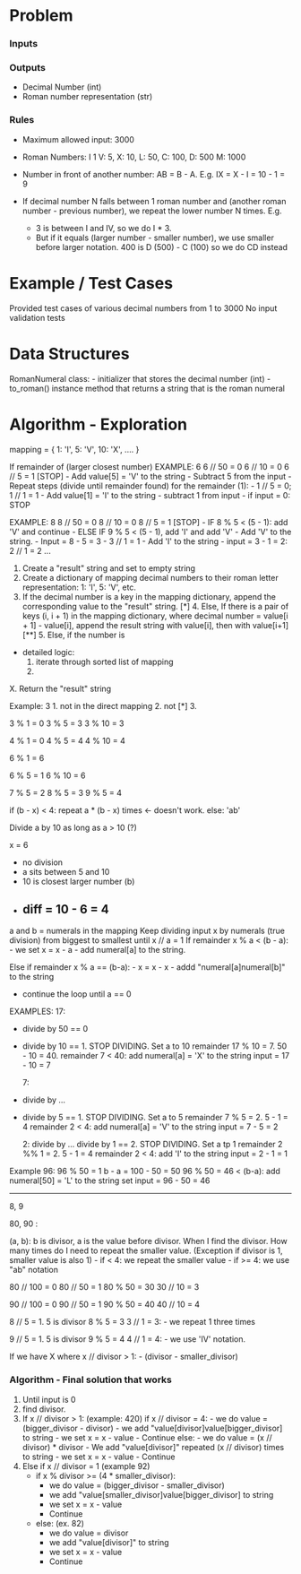 # Problem
### Inputs

### Outputs
- Decimal Number (int)
- Roman number representation (str)

### Rules
- Maximum allowed input: 3000
- Roman Numbers:
I 1
V: 5,
X: 10,
L: 50,
C: 100,
D: 500
M: 1000

- Number in front of another number:  AB = B - A. E.g. IX = X - I = 10 - 1 = 9
- If decimal number N falls between 1 roman number and (another roman number - previous number), we repeat the lower number N times. E.g.
    - 3 is between I and IV, so we do I * 3.
    - But if it equals (larger number - smaller number), we use smaller before larger notation. 400 is D (500) - C (100) so we do CD instead


# Example / Test Cases
Provided test cases of various decimal numbers from 1 to 3000
No input validation tests

# Data Structures
RomanNumeral class:
    - initializer that stores the decimal number (int)
    - to_roman() instance method that returns a string that is the roman numeral


# Algorithm - Exploration

mapping = {
    1: 'I',
    5: 'V',
    10: 'X',
    ....
}


If remainder of (larger closest number)
EXAMPLE: 6
6 // 50 = 0
6 // 10 = 0
6 // 5 = 1 [STOP]
    - Add value[5] = 'V' to the string
    - Subtract 5 from the input
    - Repeat steps (divide until remainder found) for the remainder (1):
        - 1 // 5 = 0; 1 // 1 = 1
            - Add value[1] = 'I' to the string
            - subtract 1 from input
            - if input = 0: STOP

EXAMPLE: 8
8 // 50 = 0
8 // 10 = 0
8 // 5 = 1 [STOP]
    - IF 8 % 5 < (5 - 1):  add 'V' and continue
    - ELSE IF 9 % 5 < (5 - 1), add 'I' and add 'V'
    - Add  'V' to the string.
    - Input = 8 - 5 = 3
        - 3 // 1 = 1
            - Add 'I' to the string
                - input = 3 - 1 = 2:
                    2 // 1 = 2
                        ...







1. Create a "result" string and set to empty string
2. Create a dictionary of mapping decimal numbers to their roman letter representation: 1: 'I', 5: 'V', etc.
3. If the decimal number is a key in the mapping dictionary, append the corresponding value to the "result" string.
[*] 4. Else, If there is a pair of keys (i, i + 1) in the mapping dictionary, where decimal number = value[i + 1] - value[i], append the result string with value[i], then with value[i+1]
[**] 5. Else, if the number is

* detailed logic:
    1. iterate through sorted list of mapping
    2.


X. Return the "result" string



Example: 3
    1. not in the direct mapping
    2. not [*]
    3.

3 % 1 = 0
3 % 5 = 3
3 % 10 = 3


4 % 1 = 0
4 % 5 = 4
4 % 10 = 4

6 % 1 = 6

6 % 5 = 1
6 % 10 = 6

7 % 5 = 2
8 % 5 = 3
9 % 5 = 4

if (b - x) < 4:
    repeat a  * (b - x) times <- doesn't work.
else:
    'ab'

Divide a by 10 as long as a > 10 (?)

x = 6
- no division
- a sits between 5 and 10
- 10 is closest larger number (b)
- diff = 10 - 6 = 4
    -


a and b = numerals in the mapping
Keep dividing input x by numerals (true division) from biggest to smallest until x // a = 1
If remainder x % a < (b - a):
    - we set x = x - a
    - add numeral[a] to the string.

Else if remainder x % a == (b-a):
    - x = x - x
    - addd "numeral[a]numeral[b]" to the string

- continue the loop until a == 0

EXAMPLES:
    17:
- divide by 50 == 0
- divide by 10 == 1. STOP DIVIDING. Set a to 10
remainder 17 % 10 = 7.
    50 - 10 = 40.
    remainder 7 < 40:
    add numeral[a] = 'X' to the string
    input = 17 - 10 = 7

    7:
- divide by ...
- divide by 5 == 1. STOP DIVIDING. Set a to 5
remainder 7 % 5 = 2.
    5 - 1 = 4
    remainder 2 < 4:
    add numeral[a] = 'V' to the string
    input = 7 - 5 = 2

    2:
divide by ...
divide by 1 == 2. STOP DIVIDING. Set a tp 1
remainder 2 %% 1 = 2.
    5 - 1 = 4
    remainder 2 < 4:
    add 'I' to the string
    input = 2 - 1 = 1


Example 96:
    96 % 50 = 1
    b - a = 100 - 50 = 50
    96 % 50 = 46 < (b-a):
        add numeral[50] = 'L' to the string
        set input = 96 - 50 = 46


----------
8, 9

80, 90 :

(a, b): b is divisor, a is the value before divisor.
When I find the divisor. How many times do I need to repeat the smaller value. (Exception if divisor is 1, smaller value is also 1)
    - if < 4: we repeat the smaller value
    - if >= 4: we use "ab" notation

80 // 100 = 0
80 // 50 = 1
    80 % 50 = 30
        30 // 10 = 3

90 // 100 = 0
90 // 50 = 1
    90 % 50 = 40
        40 // 10 = 4



8 // 5 = 1. 5 is divisor
    8 % 5 = 3
        3 // 1 = 3:
            - we repeat 1 three times

9 // 5 = 1. 5 is divisor
    9 % 5 = 4
        4 // 1 = 4:
            - we use 'IV' notation.


If we have X where x // divisor > 1:
    - (divisor - smaller_divisor)


### Algorithm - Final solution that works

1. Until input is 0
1. find divisor.
2. If x // divisor > 1: (example: 420)
    if x // divisor = 4:
        - we do value = (bigger_divisor - divisor)
        - we add "value[divisor]value[bigger_divisor] to string
        - we set x = x - value
        - Continue
    else:
        - we do value = (x // divisor) * divisor
        - We add "value[divisor]" repeated (x // divisor) times to string
        - we set x = x - value
        - Continue
3. Else if x // divisor = 1 (example 92)
    - if x % divisor >= (4 * smaller_divisor):
        - we do value = (bigger_divisor - smaller_divisor)
        - we add "value[smaller_divisor]value[bigger_divisor] to string
        - we set x = x - value
        - Continue
    - else: (ex. 82)
        - we do value = divisor
        - we add "value[divisor]" to string
        - we set x = x - value
        - Continue

